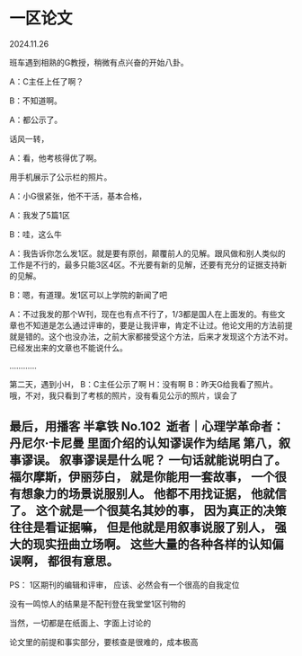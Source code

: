 # 一区论文
2024.11.26

班车遇到相熟的G教授，稍微有点兴奋的开始八卦。

A：C主任上任了啊？

B：不知道啊。

A：都公示了。

话风一转，

A：看，他考核得优了啊。

用手机展示了公示栏的照片。

A：小G很紧张，他不干活，基本合格，

A：我发了5篇1区

B：哇，这么牛

A：我告诉你怎么发1区。就是要有原创，颠覆前人的见解。跟风做和别人类似的工作是不行的，最多只能3区4区。不光要有新的见解，还要有充分的证据支持新的见解。

B：嗯，有道理。发1区可以上学院的新闻了吧

A：不过我发的那个W刊，现在也有点不行了，1/3都是国人在上面发的。有些文章也不知道是怎么通过评审的，要是让我评审，肯定不让过。他论文用的方法前提就是错的。这个也没办法，之前大家都接受这个方法，后来才发现这个方法不对。已经发出来的文章也不能说什么。

…………

第二天，遇到小H，
B：C主任公示了啊
H：没有啊
B：昨天G给我看了照片。哦，不对，我只看到了考核的照片，没有看见公示的照片，误会了

最后，用播客 半拿铁 No.102 ️ 逝者｜心理学革命者：丹尼尔·卡尼曼
里面介绍的认知谬误作为结尾
第八，叙事谬误。
叙事谬误是什么呢？
一句话就能说明白了。
福尔摩斯，伊丽莎白，
就是你能用一套故事，
一个很有想象力的场景说服别人。
他都不用找证据，
他就信了。
这个就是一个很莫名其妙的事，
因为真正的决策往往是看证据嘛，
但是他就是用叙事说服了别人，
强大的现实扭曲立场啊。
这些大量的各种各样的认知偏误啊，
都很有意思。
--------------------------
PS：
1区期刊的编辑和评审，
应该、必然会有一个很高的自我定位

没有一鸣惊人的结果是不配刊登在我堂堂1区刊物的

当然，一切都是在纸面上、字面上讨论的

论文里的前提和事实部分，要核查是很难的，成本极高

